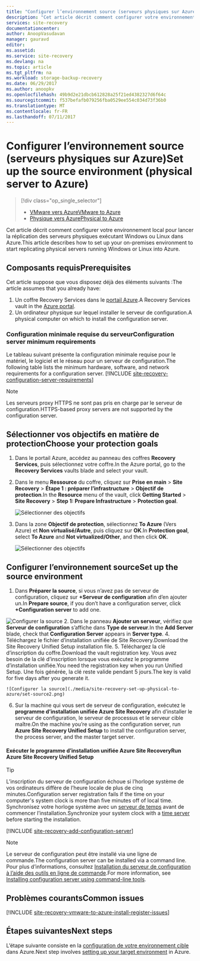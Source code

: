 ```yaml
---
title: "Configurer l’environnement source (serveurs physiques sur Azure) | Microsoft Docs"
description: "Cet article décrit comment configurer votre environnement local pour lancer la réplication des serveurs physiques exécutant Windows ou Linux dans Azure."
services: site-recovery
documentationcenter: 
author: AnoopVasudavan
manager: gauravd
editor: 
ms.assetid: 
ms.service: site-recovery
ms.devlang: na
ms.topic: article
ms.tgt_pltfrm: na
ms.workload: storage-backup-recovery
ms.date: 06/29/2017
ms.author: anoopkv
ms.openlocfilehash: 49b9d2e21dbcb612828a25f21ed4382327d6f64c
ms.sourcegitcommit: f537befafb079256fba0529ee554c034d73f36b0
ms.translationtype: MT
ms.contentlocale: fr-FR
ms.lasthandoff: 07/11/2017
---
```

# <a name="set-up-the-source-environment-physical-server-to-azure"></a><span data-ttu-id="49b3f-103">Configurer l’environnement source (serveurs physiques sur Azure)</span><span class="sxs-lookup"><span data-stu-id="49b3f-103">Set up the source environment (physical server to Azure)</span></span>
> [!div class="op_single_selector"]
> * [<span data-ttu-id="49b3f-104">VMware vers Azure</span><span class="sxs-lookup"><span data-stu-id="49b3f-104">VMware to Azure</span></span>](./site-recovery-set-up-vmware-to-azure.md)
> * [<span data-ttu-id="49b3f-105">Physique vers Azure</span><span class="sxs-lookup"><span data-stu-id="49b3f-105">Physical to Azure</span></span>](./site-recovery-set-up-physical-to-azure.md)

<span data-ttu-id="49b3f-106">Cet article décrit comment configurer votre environnement local pour lancer la réplication des serveurs physiques exécutant Windows ou Linux dans Azure.</span><span class="sxs-lookup"><span data-stu-id="49b3f-106">This article describes how to set up your on-premises environment to start replicating physical servers running Windows or Linux into Azure.</span></span>

## <a name="prerequisites"></a><span data-ttu-id="49b3f-107">Composants requis</span><span class="sxs-lookup"><span data-stu-id="49b3f-107">Prerequisites</span></span>

<span data-ttu-id="49b3f-108">Cet article suppose que vous disposez déjà des éléments suivants :</span><span class="sxs-lookup"><span data-stu-id="49b3f-108">The article assumes that you already have:</span></span>
1. <span data-ttu-id="49b3f-109">Un coffre Recovery Services dans le [portail Azure](http://portal.azure.com "portail Azure").</span><span class="sxs-lookup"><span data-stu-id="49b3f-109">A Recovery Services vault in the [Azure portal](http://portal.azure.com "Azure portal").</span></span>
3. <span data-ttu-id="49b3f-110">Un ordinateur physique sur lequel installer le serveur de configuration.</span><span class="sxs-lookup"><span data-stu-id="49b3f-110">A physical computer on which to install the configuration server.</span></span>

### <a name="configuration-server-minimum-requirements"></a><span data-ttu-id="49b3f-111">Configuration minimale requise du serveur</span><span class="sxs-lookup"><span data-stu-id="49b3f-111">Configuration server minimum requirements</span></span>
<span data-ttu-id="49b3f-112">Le tableau suivant présente la configuration minimale requise pour le matériel, le logiciel et le réseau pour un serveur de configuration.</span><span class="sxs-lookup"><span data-stu-id="49b3f-112">The following table lists the minimum hardware, software, and network requirements for a configuration server.</span></span>
[!INCLUDE [site-recovery-configuration-server-requirements](../../includes/site-recovery-configuration-and-scaleout-process-server-requirements.md)]

> [!NOTE]
> <span data-ttu-id="49b3f-113">Les serveurs proxy HTTPS ne sont pas pris en charge par le serveur de configuration.</span><span class="sxs-lookup"><span data-stu-id="49b3f-113">HTTPS-based proxy servers are not supported by the configuration server.</span></span>

## <a name="choose-your-protection-goals"></a><span data-ttu-id="49b3f-114">Sélectionner vos objectifs en matière de protection</span><span class="sxs-lookup"><span data-stu-id="49b3f-114">Choose your protection goals</span></span>

1. <span data-ttu-id="49b3f-115">Dans le portail Azure, accédez au panneau des coffres **Recovery Services**, puis sélectionnez votre coffre.</span><span class="sxs-lookup"><span data-stu-id="49b3f-115">In the Azure portal, go to the **Recovery Services** vaults blade and select your vault.</span></span>
2. <span data-ttu-id="49b3f-116">Dans le menu **Ressource** du coffre, cliquez sur **Prise en main** > **Site Recovery** > **Étape 1 : préparer l’infrastructure** > **Objectif de protection**.</span><span class="sxs-lookup"><span data-stu-id="49b3f-116">In the **Resource** menu of the vault, click **Getting Started** > **Site Recovery** > **Step 1: Prepare Infrastructure** > **Protection goal**.</span></span>

    ![Sélectionner des objectifs](./media/site-recovery-set-up-physical-to-azure/choose-goals.png)
3. <span data-ttu-id="49b3f-118">Dans la zone **Objectif de protection**, sélectionnez **To Azure** (Vers Azure) et **Non virtualisé/Autre**, puis cliquez sur **OK**.</span><span class="sxs-lookup"><span data-stu-id="49b3f-118">In **Protection goal**, select **To Azure** and **Not virtualized/Other**, and then click **OK**.</span></span>

    ![Sélectionner des objectifs](./media/site-recovery-set-up-physical-to-azure/physical-protection-goal.PNG)

## <a name="set-up-the-source-environment"></a><span data-ttu-id="49b3f-120">Configurer l’environnement source</span><span class="sxs-lookup"><span data-stu-id="49b3f-120">Set up the source environment</span></span>

1. <span data-ttu-id="49b3f-121">Dans **Préparer la source**, si vous n’avez pas de serveur de configuration, cliquez sur **+Serveur de configuration** afin d’en ajouter un.</span><span class="sxs-lookup"><span data-stu-id="49b3f-121">In **Prepare source**, if you don’t have a configuration server, click **+Configuration server** to add one.</span></span>

  ![Configurer la source](./media/site-recovery-set-up-physical-to-azure/plus-config-srv.png)
2. <span data-ttu-id="49b3f-123">Dans le panneau **Ajouter un serveur**, vérifiez que **Serveur de configuration** s’affiche dans **Type de serveur**.</span><span class="sxs-lookup"><span data-stu-id="49b3f-123">In the **Add Server** blade, check that **Configuration Server** appears in **Server type**.</span></span>
4. <span data-ttu-id="49b3f-124">Téléchargez le fichier d’installation unifiée de Site Recovery.</span><span class="sxs-lookup"><span data-stu-id="49b3f-124">Download the Site Recovery Unified Setup installation file.</span></span>
5. <span data-ttu-id="49b3f-125">Téléchargez la clé d’inscription du coffre.</span><span class="sxs-lookup"><span data-stu-id="49b3f-125">Download the vault registration key.</span></span> <span data-ttu-id="49b3f-126">Vous avez besoin de la clé d’inscription lorsque vous exécutez le programme d’installation unifiée.</span><span class="sxs-lookup"><span data-stu-id="49b3f-126">You need the registration key when you run Unified Setup.</span></span> <span data-ttu-id="49b3f-127">Une fois générée, la clé reste valide pendant 5 jours.</span><span class="sxs-lookup"><span data-stu-id="49b3f-127">The key is valid for five days after you generate it.</span></span>

    ![Configurer la source](./media/site-recovery-set-up-physical-to-azure/set-source2.png)
6. <span data-ttu-id="49b3f-129">Sur la machine qui vous sert de serveur de configuration, exécutez le **programme d’installation unifiée Azure Site Recovery** afin d’installer le serveur de configuration, le serveur de processus et le serveur cible maître.</span><span class="sxs-lookup"><span data-stu-id="49b3f-129">On the machine you’re using as the configuration server, run **Azure Site Recovery Unified Setup** to install the configuration server, the process server, and the master target server.</span></span>

#### <a name="run-azure-site-recovery-unified-setup"></a><span data-ttu-id="49b3f-130">Exécuter le programme d’installation unifiée Azure Site Recovery</span><span class="sxs-lookup"><span data-stu-id="49b3f-130">Run Azure Site Recovery Unified Setup</span></span>

> [!TIP]
> <span data-ttu-id="49b3f-131">L’inscription du serveur de configuration échoue si l’horloge système de vos ordinateurs diffère de l’heure locale de plus de cinq minutes.</span><span class="sxs-lookup"><span data-stu-id="49b3f-131">Configuration server registration fails if the time on your computer's system clock is more than five minutes off of local time.</span></span> <span data-ttu-id="49b3f-132">Synchronisez votre horloge système avec un [serveur de temps](https://technet.microsoft.com/windows-server-docs/identity/ad-ds/get-started/windows-time-service/windows-time-service) avant de commencer l’installation.</span><span class="sxs-lookup"><span data-stu-id="49b3f-132">Synchronize your system clock with a [time server](https://technet.microsoft.com/windows-server-docs/identity/ad-ds/get-started/windows-time-service/windows-time-service) before starting the installation.</span></span>

[!INCLUDE [site-recovery-add-configuration-server](../../includes/site-recovery-add-configuration-server.md)]

> [!NOTE]
> <span data-ttu-id="49b3f-133">Le serveur de configuration peut être installé via une ligne de commande.</span><span class="sxs-lookup"><span data-stu-id="49b3f-133">The configuration server can be installed via a command line.</span></span> <span data-ttu-id="49b3f-134">Pour plus d’informations, consultez [Installation du serveur de configuration à l’aide des outils en ligne de commande](http://aka.ms/installconfigsrv).</span><span class="sxs-lookup"><span data-stu-id="49b3f-134">For more information, see [Installing configuration server using command-line tools](http://aka.ms/installconfigsrv).</span></span>


## <a name="common-issues"></a><span data-ttu-id="49b3f-135">Problèmes courants</span><span class="sxs-lookup"><span data-stu-id="49b3f-135">Common issues</span></span>

[!INCLUDE [site-recovery-vmware-to-azure-install-register-issues](../../includes/site-recovery-vmware-to-azure-install-register-issues.md)]


## <a name="next-steps"></a><span data-ttu-id="49b3f-136">Étapes suivantes</span><span class="sxs-lookup"><span data-stu-id="49b3f-136">Next steps</span></span>

<span data-ttu-id="49b3f-137">L’étape suivante consiste en la [configuration de votre environnement cible](./site-recovery-prepare-target-physical-to-azure.md) dans Azure.</span><span class="sxs-lookup"><span data-stu-id="49b3f-137">Next step involves [setting up your target environment](./site-recovery-prepare-target-physical-to-azure.md) in Azure.</span></span>
